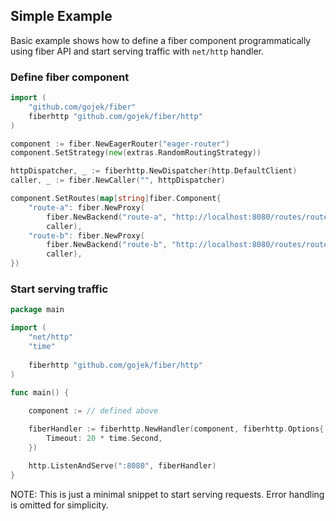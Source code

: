 ## Simple Example 

Basic example shows how to define a fiber component programmatically 
using fiber API and start serving traffic with `net/http` handler.

### Define fiber component

```go
import (
    "github.com/gojek/fiber"
    fiberhttp "github.com/gojek/fiber/http"
)

component := fiber.NewEagerRouter("eager-router")
component.SetStrategy(new(extras.RandomRoutingStrategy))

httpDispatcher, _ := fiberhttp.NewDispatcher(http.DefaultClient)
caller, _ := fiber.NewCaller("", httpDispatcher)

component.SetRoutes(map[string]fiber.Component{
    "route-a": fiber.NewProxy(
        fiber.NewBackend("route-a", "http://localhost:8080/routes/route-a"),
        caller),
    "route-b": fiber.NewProxy(
        fiber.NewBackend("route-b", "http://localhost:8080/routes/route-b"),
        caller),
})
``` 

### Start serving traffic

```go
package main

import (
    "net/http"
    "time"
   
    fiberhttp "github.com/gojek/fiber/http"
)

func main() {
    
    component := // defined above 

    fiberHandler := fiberhttp.NewHandler(component, fiberhttp.Options{
        Timeout: 20 * time.Second,
    })

    http.ListenAndServe(":8080", fiberHandler)
}
```

NOTE: This is just a minimal snippet to start serving requests. 
Error handling is omitted for simplicity.